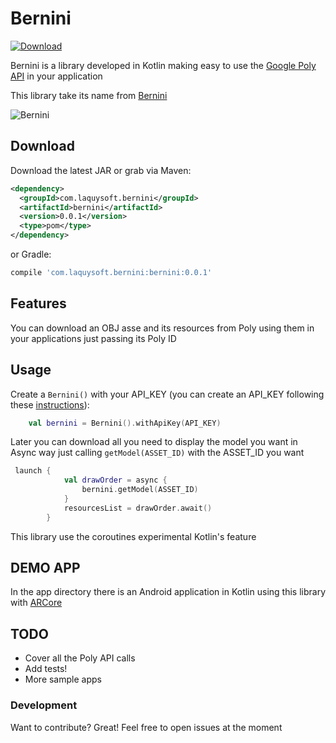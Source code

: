 # Bernini

[ ![Download](https://api.bintray.com/packages/joaobiriba/maven/bernini/images/download.svg) ](https://bintray.com/joaobiriba/maven/bernini/_latestVersion)

Bernini is a library developed in Kotlin making easy to use the [Google Poly API](https://developers.google.com/poly/) in 
your application

This library take its name from [Bernini](https://en.wikipedia.org/wiki/Gian_Lorenzo_Bernini)

<img src="https://upload.wikimedia.org/wikipedia/commons/thumb/d/d5/Gian_Lorenzo_Bernini%2C_self-portrait%2C_c1623.jpg/200px-Gian_Lorenzo_Bernini%2C_self-portrait%2C_c1623.jpg" alt="Bernini"/>

Download
--------

Download the latest JAR or grab via Maven:
```xml
<dependency>
  <groupId>com.laquysoft.bernini</groupId>
  <artifactId>bernini</artifactId>
  <version>0.0.1</version>
  <type>pom</type>
</dependency>
```
or Gradle:
```groovy
compile 'com.laquysoft.bernini:bernini:0.0.1'
```

Features
-----
You can download an OBJ asse and its resources from Poly using them in your applications
just passing its Poly ID

Usage
-----

Create a `Bernini()` with your API_KEY (you can create an API_KEY following these [instructions](https://developers.google.com/poly/develop/api)):
```kotlin
    val bernini = Bernini().withApiKey(API_KEY)
```
Later you can download all you need to display the model you want in Async way just
calling `getModel(ASSET_ID)` with the ASSET_ID you want

```kotlin
 launch {
            val drawOrder = async {
                bernini.getModel(ASSET_ID)
            }
            resourcesList = drawOrder.await()
        }
```
This library use the coroutines experimental Kotlin's feature
## DEMO APP
In the app directory there is an Android application in Kotlin using this library
with [ARCore](https://developers.google.com/ar/)

## TODO
* Cover all the Poly API calls
* Add tests!
* More sample apps
### Development

Want to contribute? Great!
Feel free to open issues at the moment





